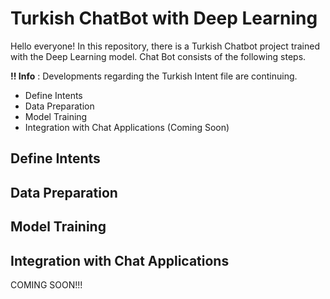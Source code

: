 # Turkish ChatBot with Deep Learning

Hello everyone! In this repository, there is a Turkish Chatbot project trained with the Deep Learning model. Chat Bot consists of the following steps.

**!! Info** : Developments regarding the Turkish Intent file are continuing.

- Define Intents
- Data Preparation
- Model Training
- Integration with Chat Applications (Coming Soon)

## Define Intents

## Data Preparation

## Model Training

## Integration with Chat Applications

COMING SOON!!!
